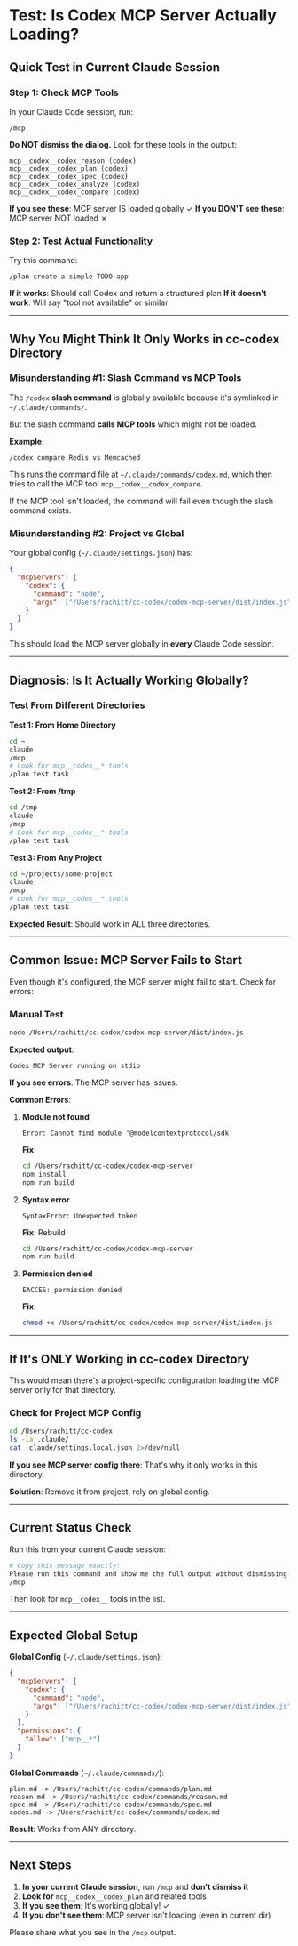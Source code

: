 # Test: Is Codex MCP Server Actually Loading?

## Quick Test in Current Claude Session

### Step 1: Check MCP Tools

In your Claude Code session, run:
```
/mcp
```

**Do NOT dismiss the dialog.** Look for these tools in the output:

```
mcp__codex__codex_reason (codex)
mcp__codex__codex_plan (codex)
mcp__codex__codex_spec (codex)
mcp__codex__codex_analyze (codex)
mcp__codex__codex_compare (codex)
```

**If you see these**: MCP server IS loaded globally ✓
**If you DON'T see these**: MCP server NOT loaded ✗

### Step 2: Test Actual Functionality

Try this command:
```
/plan create a simple TODO app
```

**If it works**: Should call Codex and return a structured plan
**If it doesn't work**: Will say "tool not available" or similar

---

## Why You Might Think It Only Works in cc-codex Directory

### Misunderstanding #1: Slash Command vs MCP Tools

The `/codex` **slash command** is globally available because it's symlinked in `~/.claude/commands/`.

But the slash command **calls MCP tools** which might not be loaded.

**Example**:
```
/codex compare Redis vs Memcached
```

This runs the command file at `~/.claude/commands/codex.md`, which then tries to call the MCP tool `mcp__codex__codex_compare`.

If the MCP tool isn't loaded, the command will fail even though the slash command exists.

### Misunderstanding #2: Project vs Global

Your global config (`~/.claude/settings.json`) has:
```json
{
  "mcpServers": {
    "codex": {
      "command": "node",
      "args": ["/Users/rachitt/cc-codex/codex-mcp-server/dist/index.js"]
    }
  }
}
```

This should load the MCP server globally in **every** Claude Code session.

---

## Diagnosis: Is It Actually Working Globally?

### Test From Different Directories

**Test 1: From Home Directory**
```bash
cd ~
claude
/mcp
# Look for mcp__codex__* tools
/plan test task
```

**Test 2: From /tmp**
```bash
cd /tmp
claude
/mcp
# Look for mcp__codex__* tools
/plan test task
```

**Test 3: From Any Project**
```bash
cd ~/projects/some-project
claude
/mcp
# Look for mcp__codex__* tools
/plan test task
```

**Expected Result**: Should work in ALL three directories.

---

## Common Issue: MCP Server Fails to Start

Even though it's configured, the MCP server might fail to start. Check for errors:

### Manual Test

```bash
node /Users/rachitt/cc-codex/codex-mcp-server/dist/index.js
```

**Expected output**:
```
Codex MCP Server running on stdio
```

**If you see errors**: The MCP server has issues.

**Common Errors**:

1. **Module not found**
   ```
   Error: Cannot find module '@modelcontextprotocol/sdk'
   ```
   **Fix**:
   ```bash
   cd /Users/rachitt/cc-codex/codex-mcp-server
   npm install
   npm run build
   ```

2. **Syntax error**
   ```
   SyntaxError: Unexpected token
   ```
   **Fix**: Rebuild
   ```bash
   cd /Users/rachitt/cc-codex/codex-mcp-server
   npm run build
   ```

3. **Permission denied**
   ```
   EACCES: permission denied
   ```
   **Fix**:
   ```bash
   chmod +x /Users/rachitt/cc-codex/codex-mcp-server/dist/index.js
   ```

---

## If It's ONLY Working in cc-codex Directory

This would mean there's a project-specific configuration loading the MCP server only for that directory.

### Check for Project MCP Config

```bash
cd /Users/rachitt/cc-codex
ls -la .claude/
cat .claude/settings.local.json 2>/dev/null
```

**If you see MCP server config there**: That's why it only works in this directory.

**Solution**: Remove it from project, rely on global config.

---

## Current Status Check

Run this from your current Claude session:

```bash
# Copy this message exactly:
Please run this command and show me the full output without dismissing:
/mcp
```

Then look for `mcp__codex__` tools in the list.

---

## Expected Global Setup

**Global Config** (`~/.claude/settings.json`):
```json
{
  "mcpServers": {
    "codex": {
      "command": "node",
      "args": ["/Users/rachitt/cc-codex/codex-mcp-server/dist/index.js"]
    }
  },
  "permissions": {
    "allow": ["mcp__*"]
  }
}
```

**Global Commands** (`~/.claude/commands/`):
```
plan.md -> /Users/rachitt/cc-codex/commands/plan.md
reason.md -> /Users/rachitt/cc-codex/commands/reason.md
spec.md -> /Users/rachitt/cc-codex/commands/spec.md
codex.md -> /Users/rachitt/cc-codex/commands/codex.md
```

**Result**: Works from ANY directory.

---

## Next Steps

1. **In your current Claude session**, run `/mcp` and **don't dismiss it**
2. **Look for** `mcp__codex__codex_plan` and related tools
3. **If you see them**: It's working globally! ✓
4. **If you don't see them**: MCP server isn't loading (even in current dir)

Please share what you see in the `/mcp` output.
